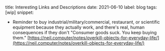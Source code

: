 title: Interesting Links and Descriptions
date: 2021-06-10
label: blog
tags: [wip]
snippet: 


- Reminder to buy industrial/military/commercial, restaurant, or scientific equipment because they actually work, and there's real, human consequences if they don't
"Consumer goods suck. You keep buying them."
[https://neil.computer/notes/overkill-objects-for-everyday-life/](https://neil.computer/notes/overkill-objects-for-everyday-life/)
